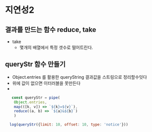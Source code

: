 # 지연성2

## 결과를 만드는 함수 reduce, take

- take
    - 몇개의 배열에서 특정 갯수로 떨어트린다.

## queryStr 함수 만들기
 - Object.entries 를 활용한 queryString 결과값을 스트링으로 정리할수잇다
 - 위에 값이 없으면 이터러블을 못만든다
 - 
~~~javascript
   const queryStr = pipe(
	Object.entries,
	map(([k, v]) => `${k}=${v}`),
	reduce((a, b) => `${a}&${b}`)
    )

  log(queryStr({limit: 10, offset: 10, type: 'notice'}))


~~~

